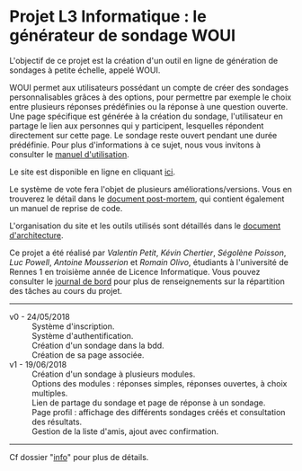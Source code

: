 # Projet L3 Informatique : le générateur de sondage WOUI

L'objectif de ce projet est la création d'un outil en ligne de génération de sondages à petite échelle, appelé WOUI.

WOUI permet aux utilisateurs possédant un compte de créer des sondages personnalisables grâces à des options, pour permettre par exemple le choix entre plusieurs réponses prédéfinies ou la réponse à une question ouverte. Une page spécifique est générée à la création du sondage, l'utilisateur en partage le lien aux personnes qui y participent, lesquelles répondent directement sur cette page. Le sondage reste ouvert pendant une durée prédéfinie. Pour plus d'informations à ce sujet, nous vous invitons à consulter le [manuel d'utilisation](https://github.com/SegolenePoisson/ProjetL3/blob/master/info/utilisation.md).

Le site est disponible en ligne en cliquant [ici](http://mydexios.fr/index.php).

Le système de vote fera l'objet de plusieurs améliorations/versions. Vous en trouverez le détail dans le [document post-mortem](https://github.com/SegolenePoisson/ProjetL3/blob/master/info/post_mortem.md), qui contient également un manuel de reprise de code.

L'organisation du site et les outils utilisés sont détaillés dans le [document d'architecture](https://github.com/SegolenePoisson/ProjetL3/blob/master/info/design.md).

Ce projet a été réalisé par *Valentin Petit*, *Kévin Chertier*, *Ségolène Poisson*, *Luc Powell*, *Antoine Mousserion* et *Romain Olivo*, étudiants à l'université de Rennes 1 en troisième année de Licence Informatique. Vous pouvez consulter le [journal de bord](https://github.com/SegolenePoisson/ProjetL3/blob/master/info/journal.md) pour plus de renseignements sur la répartition des tâches au cours du projet.

----

<dl>
  <dt>v0 - 24/05/2018</dt>
  <dd>Système d'inscription.</dd>
  <dd>Système d'authentification.</dd>
  <dd>Création d'un sondage dans la bdd.</dd>
  <dd>Création de sa page associée.</dd>
	
  <dt>v1 - 19/06/2018</dt>
  <dd>Création d'un sondage à plusieurs modules.</dd>
  <dd>Options des modules : réponses simples, réponses ouvertes, à choix multiples.</dd>
  <dd>Lien de partage du sondage et page de réponse à un sondage.</dd>
  <dd>Page profil : affichage des différents sondages créés et consultation des résultats.</dd>
  <dd>Gestion de la liste d'amis, ajout avec confirmation.</dd>
</dl>

---

Cf dossier "[info](https://github.com/SegolenePoisson/ProjetL3/tree/master/info)" pour plus de détails.
